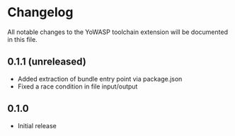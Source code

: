 # Changelog

All notable changes to the YoWASP toolchain extension will be documented in this file.

## 0.1.1 (unreleased)

- Added extraction of bundle entry point via package.json
- Fixed a race condition in file input/output

## 0.1.0

- Initial release